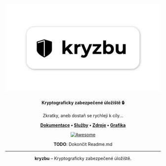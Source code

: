 <h1 align="center"> 
<img
  width="600"
  alt="RIS logo"
  src="./graphics/kryzbu.png">
</h1>


<h4 align="center">
Kryptograficky zabezpečené úložiště  🔒
</h4>
<p align="center">
  Zkratky, aneb dostaň se rychleji k cíly...
</p>
<p align="center">
 <strong>
   <a href="./docs/">Dokumentace</a>
  •
  <a href="./services">Služby</a>
  •
  <a href="./sources">Zdroje</a>
   •
  <a href="./graphics">Grafika</a>
 </strong>
</p>
<p align="center">
 <a href="https://github.com/awesome-selfhosted/awesome-selfhosted"><img
  alt="Awesome"
  src="https://cdn.rawgit.com/sindresorhus/awesome/d7305f38d29fed78fa85652e3a63e154dd8e8829/media/badge.svg"></a>
</p>

<p align="center">
  <b>TODO</b>: Dokončit Readme.md
</p>



------

<p align=center> <b>kryzbu</b> – Kryptograficky zabezpečené úložiště. </p>

